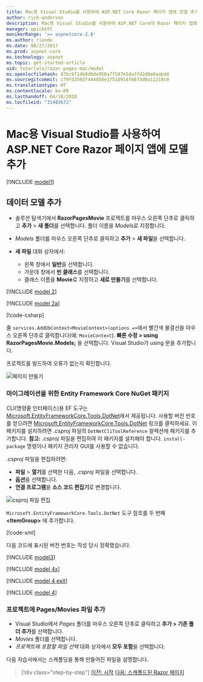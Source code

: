 ```yaml
---
title: Mac용 Visual Studio를 사용하여 ASP.NET Core Razor 페이지 앱에 모델 추가
author: rick-anderson
description: Mac용 Visual Studio를 사용하여 ASP.NET Core의 Razor 페이지 앱에 모델을 추가하는 방법을 배웁니다.
manager: wpickett
monikerRange: '>= aspnetcore-2.0'
ms.author: riande
ms.date: 08/27/2017
ms.prod: aspnet-core
ms.technology: aspnet
ms.topic: get-started-article
uid: tutorials/razor-pages-mac/model
ms.openlocfilehash: 97bc9f14b8d6da958a7f587e54a37d2d0e0aabd4
ms.sourcegitcommit: c79fd3592f444d58e17518914f8873d0a11219c0
ms.translationtype: HT
ms.contentlocale: ko-KR
ms.lasthandoff: 04/18/2018
ms.locfileid: "31483672"
---
```

# <a name="add-a-model-to-an-aspnet-core-razor-pages-app-with-visual-studio-for-mac"></a>Mac용 Visual Studio를 사용하여 ASP.NET Core Razor 페이지 앱에 모델 추가

[!INCLUDE [model1](../../includes/RP/model1.md)]

## <a name="add-a-data-model"></a>데이터 모델 추가

* 솔루션 탐색기에서 **RazorPagesMovie** 프로젝트를 마우스 오른쪽 단추로 클릭하고 **추가** > **새 폴더**를 선택합니다. 폴더 이름을 *Models*로 지정합니다.
* *Models* 폴더를 마우스 오른쪽 단추로 클릭하고 **추가** > **새 파일**을 선택합니다.
* **새 파일** 대화 상자에서:

  * 왼쪽 창에서 **일반**을 선택합니다.
  * 가운데 창에서 **빈 클래스**를 선택합니다.
  * 클래스 이름을 **Movie**로 지정하고 **새로 만들기**를 선택합니다.

[!INCLUDE [model 2](../../includes/RP/model2.md)]

[!INCLUDE [model 2a](../../includes/RP/model2a.md)]

[!code-csharp[](../../tutorials/razor-pages/razor-pages-start/sample/RazorPagesMovie/Startup.cs?name=snippet_ConfigureServices2&highlight=3-6)]

줄 `services.AddDbContext<MovieContext>(options =>`에서 빨간색 물결선을 마우스 오른쪽 단추로 클릭합니다(예: `MovieContext`). **빠른 수정 > using RazorPagesMovie.Models;** 을 선택합니다. Visual Studio가 using 문을 추가합니다.

프로젝트를 빌드하여 오류가 없는지 확인합니다.

![페이지 만들기](model/red.png)

### <a name="entity-framework-core-nuget-packages-for-migrations"></a>마이그레이션을 위한 Entity Framework Core NuGet 패키지

CLI(명령줄 인터페이스)용 EF 도구는 [Microsoft.EntityFrameworkCore.Tools.DotNet](https://www.nuget.org/packages/Microsoft.EntityFrameworkCore.Tools.DotNet)에서 제공됩니다. 사용할 버전 번호를 얻으려면 [Microsoft.EntityFrameworkCore.Tools.DotNet](https://www.nuget.org/packages/Microsoft.EntityFrameworkCore.Tools.DotNet) 링크를 클릭하세요. 이 패키지를 설치하려면 *.csproj* 파일의 `DotNetCliToolReference` 컬렉션에 패키지를 추가합니다. **참고:** *.csproj* 파일을 편집하여 이 패키지를 설치해야 합니다. `install-package` 명령이나 패키지 관리자 GUI를 사용할 수 없습니다.

*.csproj* 파일을 편집하려면:

* **파일** > **열기**를 선택한 다음, *.csproj* 파일을 선택합니다.
* **옵션**을 선택합니다.
* **연결 프로그램**을 **소스 코드 편집기**로 변경합니다.

![csproj 파일 편집](model/csproj.png)

`Microsoft.EntityFrameworkCore.Tools.DotNet` 도구 참조를 두 번째 **\<ItemGroup>** 에 추가합니다.

[!code-xml[](../../tutorials/razor-pages/razor-pages-start/snapshot_cli_sample/RazorPagesMovie/RazorPagesMovie.cli.csproj?highlight=10)]

다음 코드에 표시된 버전 번호는 작성 당시 정확했습니다.

[!INCLUDE [model3](../../includes/RP/model3.md)]

[!INCLUDE [model 4x](../../includes/RP/model4x.md)]

[!INCLUDE [model 4 exit](../../includes/RP/model4exit.md)]

[!INCLUDE [model 4](../../includes/RP/model4.md)]

### <a name="add-the-pagesmovies-files-to-the-project"></a>프로젝트에 Pages/Movies 파일 추가

* Visual Studio에서 *Pages* 폴더를 마우스 오른쪽 단추로 클릭하고 **추가 > 기존 폴더 추가**를 선택합니다.
* *Movies* 폴더를 선택합니다.
* *프로젝트에 포함할 파일 선택* 대화 상자에서 **모두 포함**을 선택합니다.

다음 자습서에서는 스캐폴딩을 통해 만들어진 파일을 설명합니다.

> [!div class="step-by-step"]
> [이전: 시작](xref:tutorials/razor-pages-mac/razor-pages-start)
> [다음: 스캐폴드된 Razor 페이지](xref:tutorials/razor-pages-mac/page)
